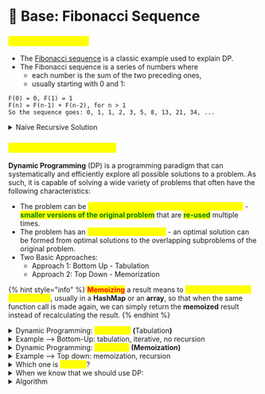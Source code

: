 # 🔹 Base: Fibonacci Sequence

### <mark style="color:yellow;">Fibonacci Sequence</mark>

* The [Fibonacci sequence](https://en.wikipedia.org/wiki/Fibonacci\_number) is a classic example used to explain DP.&#x20;
* The Fibonacci sequence is a series of numbers where&#x20;
  * each number is the sum of the two preceding ones,&#x20;
  * usually starting with 0 and 1:

```
F(0) = 0, F(1) = 1
F(n) = F(n-1) + F(n-2), for n > 1
So the sequence goes: 0, 1, 1, 2, 3, 5, 8, 13, 21, 34, ...
```

<details>

<summary>Naive Recursive Solution </summary>

A naive way to compute the n-th Fibonacci number is to use a simple recursive function:

```python
def fibonacci(n):
    if n <= 1:
        return n
    else:
        return fibonacci(n-1) + fibonacci(n-2)
```

However, this approach is highly inefficient for large `n` because it computes the same Fibonacci numbers many times. The time complexity is exponential, specifically O(2^n), because it generates a binary tree of recursive calls.



</details>

### <mark style="color:yellow;">Use Dynamic Programming</mark>

**Dynamic Programming** (DP) is a programming paradigm that can systematically and efficiently explore all possible solutions to a problem. As such, it is capable of solving a wide variety of problems that often have the following characteristics:

* The problem can be <mark style="color:yellow;">**broken down into "overlapping subproblems"**</mark> - <mark style="color:green;">**smaller versions of the original problem**</mark> that are <mark style="color:green;">**re-used**</mark> multiple times.
* The problem has an <mark style="color:yellow;">**"optimal substructure"**</mark> - an optimal solution can be formed from optimal solutions to the overlapping subproblems of the original problem.
* Two Basic Approaches:
  * Approach 1: Bottom Up - Tabulation
  * Approach 2:  Top Down - Memorization

{% hint style="info" %}
<mark style="color:red;">**Memoizing**</mark> a result means to <mark style="color:yellow;">**store the result of a function call**</mark>, usually in a **HashMap** or an **array**, so that when the same function call is made again, we can simply return the **memoized** result instead of recalculating the result.
{% endhint %}

<details>

<summary>Dynamic Programming: <mark style="color:yellow;">Bottom-Up</mark> <strong>(</strong>Tabulation<strong>)</strong></summary>

This approach involves <mark style="color:yellow;">**filling up a table**</mark> based on the <mark style="color:yellow;">**order of computation**</mark>&#x20;

* where the results of <mark style="color:green;">**smaller subproblems are calculated first**</mark>&#x20;
* and used to <mark style="color:green;">**build up solutions to larger subproblems.**</mark>
* The bottom-up approach to dynamic programming is <mark style="color:red;">**iterative**</mark> and <mark style="color:yellow;">**does not use recursion**</mark> at all, which is a fundamental difference from both naive recursion and top-down memoization.&#x20;
* It systematically builds up the solution by solving all subproblems starting with the smallest ones and using their solutions to arrive at the solution to the larger problems.

```java
// Pseudocode example for bottom-up
// int[] fibTable = new int[n] will have the indices from 0 to n-1
F = array of length (n + 1)  
F[0] = 0
F[1] = 1
for i from 2 to n:
    F[i] = F[i - 1] + F[i - 2]
```

```java
public class FibonacciTabulation {

    public static long fibonacci(int n) {
        // Base case: n = 0 and n = 1
        if (n <= 1) {
            return n;
        }
        // Define the fibTable to store the sub-result as table
        long[] fibTable = new long[n + 1];
        fibTable[0] = 0;
        fibTable[1] = 1;
        
        // Start with 2
        for (int i = 2; i <= n; i++) {
            fibTable[i] = fibTable[i - 1] + fibTable[i - 2];
        }
        
        return fibTable[n];
    }
}
```

</details>

<details>

<summary>Example --> Bottom-Up: tabulation, iterative, no recursion</summary>

Let's walk through the bottom-up approach for calculating the Fibonacci sequence with an example. We'll compute the 6th Fibonacci number (`F(6)`), which is the value of the sequence at position 6.

The Fibonacci sequence is defined as follows:

* `F(0) = 0`
* `F(1) = 1`
* For `n > 1`, `F(n) = F(n - 1) + F(n - 2)`

The bottom-up approach will create a table (array) and start by filling in the known base cases (`F(0)` and `F(1)`), then iteratively compute subsequent Fibonacci numbers by summing the two previous numbers in the sequence.

Here's the detailed calculation process:

1.  **Create an array** to store Fibonacci numbers up to `n`. Since arrays are zero-indexed, the array size must be `n + 1` to include the `n-th` element:

    ```java
    int[] fibTable = new int[6 + 1]; // Array of size 7 to store F(0) through F(6)
    ```
2.  **Initialize the base cases** in the array:

    ```java
    fibTable[0] = 0; // F(0)
    fibTable[1] = 1; // F(1)
    ```

    Now the array looks like this: `[0, 1, 0, 0, 0, 0, 0]`
3.  **Iterate from `2` to `n`** and compute each Fibonacci number based on the previous two:

    ```java
    for (int i = 2; i <= 6; i++) {
        fibTable[i] = fibTable[i - 1] + fibTable[i - 2];
    }
    ```

    Let's break down the iteration:

    * When `i = 2`: `fibTable[2] = fibTable[1] + fibTable[0] = 1 + 0 = 1`
    * When `i = 3`: `fibTable[3] = fibTable[2] + fibTable[1] = 1 + 1 = 2`
    * When `i = 4`: `fibTable[4] = fibTable[3] + fibTable[2] = 2 + 1 = 3`
    * When `i = 5`: `fibTable[5] = fibTable[4] + fibTable[3] = 3 + 2 = 5`
    * When `i = 6`: `fibTable[6] = fibTable[5] + fibTable[4] = 5 + 3 = 8`

    After each iteration, the array is updated as follows:

    * After `i = 2`: `[0, 1, 1, 0, 0, 0, 0]`
    * After `i = 3`: `[0, 1, 1, 2, 0, 0, 0]`
    * After `i = 4`: `[0, 1, 1, 2, 3, 0, 0]`
    * After `i = 5`: `[0, 1, 1, 2, 3, 5, 0]`
    * After `i = 6`: `[0, 1, 1, 2, 3, 5, 8]`
4.  **Retrieve the result** from `fibTable[n]`, which is now the last element in our array:

    ```java
    int result = fibTable[6]; // result is 8, which is F(6)
    ```

The final array represents the Fibonacci sequence from `F(0)` to `F(6)`, and we can see that the 6th Fibonacci number is indeed `8`. By using the bottom-up approach, we have avoided the exponential time complexity of the naive recursive approach and computed `F(6)` in `O(n)` time with just a single pass through the array.

Here's the complete Java code for the bottom-up approach:

````java
public class FibonacciBottomUp {
    public static int fibonacci(int n) {
        if (n <= 1) {
            return n;
        }
        
        int[] fibTable = new int[n + 1];
        fibTable[0] = 0;
        fibTable[1] = 1;
        
        for (int i = 2; i <= n; i++) {
            fibTable[i] = fibTable[i - 1] + fibTable[i - 2];
        }
        
        return fibTable[n];
    }

    public static void main(String[] args) {
        int n = 6;
        System```java
        .out.println("Fibonacci number at position " + n + " is: " + fibonacci(n));
    }
}
````

This Java program demonstrates the bottom-up approach for calculating the Fibonacci number at position 6, which we've broken down step by step in the calculation process above.

</details>

<details>

<summary>Dynamic Programming: <mark style="color:yellow;"><strong>Top-down</strong></mark><strong> (Memoization)</strong></summary>

* This approach involves <mark style="color:yellow;">writing the recursive algorithm</mark> and then <mark style="color:yellow;">storing the results of each Fibonacci computation in a</mark> <mark style="color:red;">**table**</mark> (usually an array or a dictionary).&#x20;
* When the same computation is needed again, the algorithm will <mark style="color:green;">**first check the table to see if the result is already present**</mark> to avoid redundant calculations.

```java
class Solution {

    // intitiate a memo as a HashMap
    private HashMap<Integer, Integer> memo = new HashMap<>();

    private int dp(int i) {
        if (i <= 1) return i;
        
        // Check if the result is already in the memo to avoid re-computation
        if (!memo.containsKey(i)) {
            memo.put(i, dp(i-1) + dp(i-2)); // recursion -- If not, compute it by breaking it into subproblems
        }
        return memo.get(i);
    } 


    public int fibonacci(int n) {
        return dp(n);
    }
}
```

```java
// Pseudocode example for top-down

memo = hashmap
Function F(integer i):
    if i is 0 or 1: 
        return i
    if i doesn't exist in memo:
        memo[i] = F(i - 1) + F(i - 2)
    return memo[i]
```

```java
public class FibonacciMemoization {
    private static long[] memo;

    public static long fibonacci(int n) {
        if (n <= 1) {
            return n;
        }
        
        // Initialize the memoization array if it hasn't been already
        if (memo == null) {
            memo = new long[n + 1];
        }

        // Check if the result is already in the memo array
        if (memo[n] != 0) {
            return memo[n];
        }

        // Store the result in the memo array and return it
        memo[n] = fibonacci(n - 1) + fibonacci(n - 2);
        return memo[n];
    }

    public static void main(String[] args) {
        int n = 50; // for example
        memo = new long[n + 1]; // initialize the memo array
        System.out.println("Fibonacci number at position " + n + " is: " + fibonacci(n));
    }
}

```

```python
def fibonacci(n, memo={}):
    if n <= 1:
        return n
    if n not in memo:
        memo[n] = fibonacci(n-1, memo) + fibonacci(n-2, memo)
    return memo[n]
```

</details>

<details>

<summary>Example --> Top down: memoization, recursion</summary>

For this example, we'll use a memoization table (<mark style="color:yellow;">array</mark>) to store the results of the Fibonacci calculations. As we compute `F(n)` for different values of `n`, we'll save those results in the table. When we need to compute `F(n)` again, we'll first check the table to see if the result is already known.

Starting from `F(6)`, the process is as follows:

1. Check if `F(6)` is in the memoization table. If it is, return that value. If it's not (which it isn't the first time), we need to calculate it.
2. To calculate `F(6)`, we need `F(5)` and `F(4)`. Since they're not calculated yet, we will compute them, following the same process.
3. For `F(5)`, we need `F(4)` and `F(3)`. Again, since they're not calculated, we will compute them, following the same process.
4. This recursion continues until we reach the base cases `F(1)` and `F(0)`, which are known to be `1` and `0`, respectively.

```
F(6)
├─ F(5)
│  ├─ F(4)
│  │  ├─ F(3)
│  │  │  ├─ F(2)
│  │  │  │  ├─ F(1) (returns 1, base case)
│  │  │  │  └─ F(0) (returns 0, base case)
│  │  │  └─ F(1) (returns 1, base case)
│  │  └─ F(2) (already computed, returns value from memoization table)
│  └─ F(3) (already computed, returns value from memoization table)
└─ F(4) (already computed, returns value from memoization table)
```

* **Calculation**
  * **For `F(2)`**:  `F(1) + F(0) = 1 + 0 = 1`. We then store `1` in `memo[2]`.
  * **For `F(3)`**:  `F(2) + F(1) = 1 + 1 = 2`. We then store `2` in `memo[3]`.
  * **For `F(4)`**:  `F(3) + F(2) = 2 + 1 = 3`. We then store `3` in `memo[4]`.
  * **For `F(5)`**:  `F(4) + F(3) = 3 + 2 = 5`. We then store `5` in `memo[5]`.

```
memo: [0, 1, 1, 2, 3, 5, 8]

```

</details>

<details>

<summary>Which one is <mark style="color:yellow;">BETTER</mark>?</summary>

Any DP algorithm can be implemented with either method, and there are reasons for choosing either over the other. However, each method has one main advantage that stands out:

* A bottom-up implementation's runtime is usually faster, as iteration does not have the overhead that recursion does.
* A top-down implementation is usually much easier to write. This is because with recursion, the ordering of subproblems does not matter, whereas with tabulation, we need to go through a logical ordering of solving subproblems.

</details>

<details>

<summary>When we know that we should use DP: </summary>

1 . <mark style="color:yellow;">**ask for optimum value**</mark>

**The first characteristic** that is common in DP problems is that the problem will <mark style="color:green;">**ask for the optimum value**</mark> (maximum or minimum) of something, or the number of ways there are to do something. For example:

* What is the minimum cost of doing...
* What is the maximum profit from...
* How many ways are there to do...
* What is the longest possible...
* Is it possible to reach a certain point...

2\. <mark style="color:yellow;">**future "decisions" depend on earlier decisions**</mark>

Deciding to do something at one step may affect the ability to do something in a later step. This characteristic is what makes a greedy algorithm invalid for a DP problem - we need to factor in results from previous decisions.

</details>

<details>

<summary>Algorithm</summary>

1. <mark style="color:yellow;">F</mark><mark style="color:yellow;">**ind Base Case:**</mark> Finding the base cases is often the easiest part of solving a DP problem, and just involves a little bit of logical thinking. <mark style="color:green;">**When coming up with the base case(s) ask yourself: What state(s) can I find the answer to without using dynamic programming?**</mark> In this example, we can reason that there is only 1 way to climb to the first stair (1 step once), and there are 2 ways to climb to the second stair (1 step twice and 2 steps once). Therefore, our base cases are

</details>
